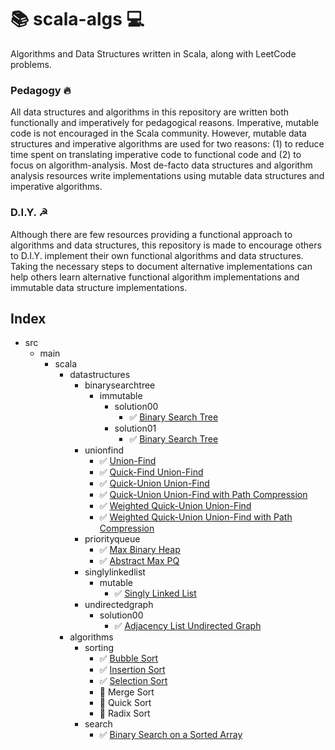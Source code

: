 # 📚 scala-algs 💻
Algorithms and Data Structures written in Scala, along with LeetCode problems.

### Pedagogy 🔥
All data structures and algorithms in this repository are written both functionally and
imperatively for pedagogical reasons. Imperative, mutable code is not encouraged in the Scala community. However,
mutable data structures and imperative algorithms are used for two reasons: (1) to reduce time spent on translating
imperative code to functional code and (2) to focus on algorithm-analysis. Most de-facto data structures and algorithm
analysis resources write implementations using mutable data structures and imperative algorithms.

### D.I.Y. ☭
Although there are few resources providing a functional approach to algorithms and data structures, this repository is
made to encourage others to D.I.Y. implement their own functional algorithms and data structures. Taking the necessary
steps to document alternative implementations can help others learn alternative functional algorithm implementations
and immutable data structure implementations.


## Index

- src
  - main
    - scala
      - datastructures
        - binarysearchtree
          - immutable
            - solution00
              - ✅ [Binary Search Tree](https://github.com/joyoyoyoyoyo/scala-algs/blob/master/src/main/scala/datastructures/binarysearchtree/immutable/solution00/Tree.scala)
            - solution01
              - ✅ [Binary Search Tree](https://github.com/joyoyoyoyoyo/scala-algs/blob/master/src/main/scala/datastructures/binarysearchtree/immutable/solution01/Tree.scala)
        - unionfind
          - ✅ [Union-Find](https://github.com/joyoyoyoyoyo/scala-algs/blob/master/src/main/scala/datastructures/unionfind/UF.scala)
          - ✅ [Quick-Find Union-Find](https://github.com/joyoyoyoyoyo/scala-algs/blob/master/src/main/scala/datastructures/unionfind/QuickFindUF.scala)
          - ✅ [Quick-Union Union-Find](https://github.com/joyoyoyoyoyo/scala-algs/blob/master/src/main/scala/datastructures/unionfind/QuickUnionUF.scala)
          - ✅ [Quick-Union Union-Find with Path Compression](https://github.com/joyoyoyoyoyo/scala-algs/blob/master/src/main/scala/datastructures/unionfind/QuickUnionPCUF.scala)
          - ✅ [Weighted Quick-Union Union-Find](https://github.com/joyoyoyoyoyo/scala-algs/blob/master/src/main/scala/datastructures/unionfind/WeightedQuickUnionUF.scala)
          - ✅ [Weighted Quick-Union Union-Find with Path Compression](https://github.com/joyoyoyoyoyo/scala-algs/blob/master/src/main/scala/datastructures/unionfind/WeightedQuickUnionPCUF.scala)
        - priorityqueue
          - ✅ [Max Binary Heap](https://github.com/joyoyoyoyoyo/scala-algs/blob/master/src/main/scala/datastructures/priorityqueue/MaxBinaryHeap.scala)
          - ✅ [Abstract Max PQ](https://github.com/joyoyoyoyoyo/scala-algs/blob/master/src/main/scala/datastructures/priorityqueue/MaxPQ.scala)
        - singlylinkedlist
          - mutable
            - ✅ [Singly Linked List](https://github.com/joyoyoyoyoyo/scala-algs/blob/master/src/main/scala/datastructures/singlylinkedlist/mutable/SinglyLinkedList.scala)   
        - undirectedgraph
          - solution00
            - ✅ [Adjacency List Undirected Graph](https://github.com/joyoyoyoyoyo/scala-algs/blob/master/src/main/scala/datastructures/undirectedgraph/solution00/UndirectedGraph.scala)
      - algorithms
        - sorting
          - ✅ [Bubble Sort](https://github.com/joyoyoyoyoyo/scala-algs/blob/master/src/main/scala/algorithms/sorting/BubbleSort.scala)
          - ✅ [Insertion Sort](https://github.com/joyoyoyoyoyo/scala-algs/blob/master/src/main/scala/algorithms/sorting/InsertionSort.scala)
          - ✅ [Selection Sort](https://github.com/joyoyoyoyoyo/scala-algs/blob/master/src/main/scala/algorithms/sorting/SelectionSort.scala)
          - 💭 Merge Sort
          - 💭 Quick Sort
          - 💭 Radix Sort
        - search
          - ✅ [Binary Search on a Sorted Array](https://github.com/joyoyoyoyoyo/scala-algs/blob/master/src/main/scala/algorithms/search/BinarySearch.scala)

